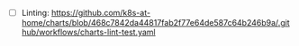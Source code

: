 - [ ] Linting: https://github.com/k8s-at-home/charts/blob/468c7842da44817fab2f77e64de587c64b246b9a/.github/workflows/charts-lint-test.yaml
